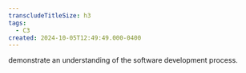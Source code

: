```yaml
---
transcludeTitleSize: h3
tags:
  - C3
created: 2024-10-05T12:49:49.000-0400
---
```

demonstrate an understanding of the software development process.